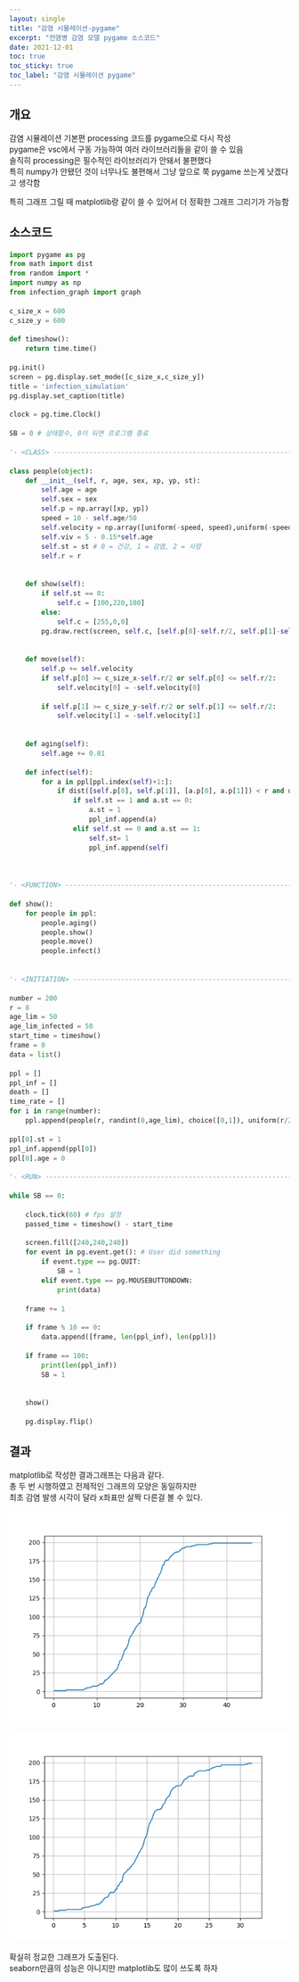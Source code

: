 ```yaml
---
layout: single
title: "감염 시뮬레이션-pygame"
excerpt: "전염병 감염 모델 pygame 소스코드"
date: 2021-12-01
toc: true
toc_sticky: true
toc_label: "감염 시뮬레이션 pygame"
---
```




## 개요 

감염 시뮬레이션 기본편 processing 코드를 pygame으로 다시 작성  
pygame은 vsc에서 구동 가능하여 여러 라이브러리들을 같이 쓸 수 있음  
솔직히 processing은 필수적인 라이브러리가 안돼서 불편했다  
특히 numpy가 안됐던 것이 너무나도 불편해서 그냥 앞으로 쭉 pygame 쓰는게 낫겠다고 생각함

특히 그래프 그릴 때 matplotlib랑 같이 쓸 수 있어서 더 정확한 그래프 그리기가 가능함  

## 소스코드

```python
import pygame as pg
from math import dist
from random import *
import numpy as np
from infection_graph import graph

c_size_x = 600
c_size_y = 600

def timeshow():
    return time.time()

pg.init()
screen = pg.display.set_mode([c_size_x,c_size_y])
title = 'infection_simulation'
pg.display.set_caption(title)

clock = pg.time.Clock()

SB = 0 # 상태함수, 0이 되면 프로그램 종료

'- <CLASS> -------------------------------------------------------------------------------------'

class people(object):    
    def __init__(self, r, age, sex, xp, yp, st):   
        self.age = age
        self.sex = sex
        self.p = np.array([xp, yp])
        speed = 10 - self.age/50
        self.velocity = np.array([uniform(-speed, speed),uniform(-speed, speed)])
        self.viv = 5 - 0.15*self.age
        self.st = st # 0 = 건강, 1 = 감염, 2 = 사망
        self.r = r

    
    def show(self):
        if self.st == 0:
            self.c = [100,220,100]
        else:
            self.c = [255,0,0]
        pg.draw.rect(screen, self.c, [self.p[0]-self.r/2, self.p[1]-self.r/2, self.r, self.r])
    
                    
    def move(self):
        self.p += self.velocity
        if self.p[0] >= c_size_x-self.r/2 or self.p[0] <= self.r/2:
            self.velocity[0] = -self.velocity[0]

        if self.p[1] >= c_size_y-self.r/2 or self.p[1] <= self.r/2:
            self.velocity[1] = -self.velocity[1] 

        
    def aging(self):
        self.age += 0.01
            
    def infect(self):
        for a in ppl[ppl.index(self)+1:]:
            if dist([self.p[0], self.p[1]], [a.p[0], a.p[1]]) < r and uniform(0,1) < 0.05: # 감염확률
                if self.st == 1 and a.st == 0:
                    a.st = 1
                    ppl_inf.append(a)
                elif self.st == 0 and a.st == 1:
                    self.st= 1
                    ppl_inf.append(self)          
            


'- <FUNCTION> --------------------------------------------------------------------------------------'
                
def show():  
    for people in ppl:    
        people.aging()
        people.show()
        people.move()              
        people.infect()
    
        
'- <INITIATION> --------------------------------------------------------------------------------------'

number = 200
r = 8
age_lim = 50
age_lim_infected = 50
start_time = timeshow()
frame = 0
data = list()

ppl = []
ppl_inf = []
death = []
time_rate = []                        
for i in range(number):
    ppl.append(people(r, randint(0,age_lim), choice([0,1]), uniform(r/2, c_size_x-r/2), uniform(r/2, c_size_y-r/2), 0))
    
ppl[0].st = 1
ppl_inf.append(ppl[0])
ppl[0].age = 0

'- <RUN> ---------------------------------------------------------------------------------------------'
  
while SB == 0:
    
    clock.tick(60) # fps 설정
    passed_time = timeshow() - start_time  

    screen.fill([240,240,240])
    for event in pg.event.get(): # User did something
        if event.type == pg.QUIT:
            SB = 1
        elif event.type == pg.MOUSEBUTTONDOWN:
            print(data)

    frame += 1

    if frame % 10 == 0:
        data.append([frame, len(ppl_inf), len(ppl)])

    if frame == 100:
        print(len(ppl_inf))
        SB = 1
 

    show()

    pg.display.flip()


```

## 결과

matplotlib로 작성한 결과그래프는 다음과 같다.  
총 두 번 시행하였고 전제적인 그래프의 모양은 동일하지만  
최초 감염 발생 시각이 달라 x좌표만 살짝 다른걸 볼 수 있다.

![infection_simulation_refined_result1](/assets/images/infection_simulation_1.png)

![infection_simulation_refined_result2](/assets/images/infection_simulation_2.png) 


확실히 정교한 그래프가 도출된다.  
seaborn만큼의 성능은 아니지만 matplotlib도 많이 쓰도록 하자
